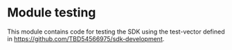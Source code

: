 # Module testing

This module contains code for testing the SDK using the test-vector defined in https://github.com/TBD54566975/sdk-development.